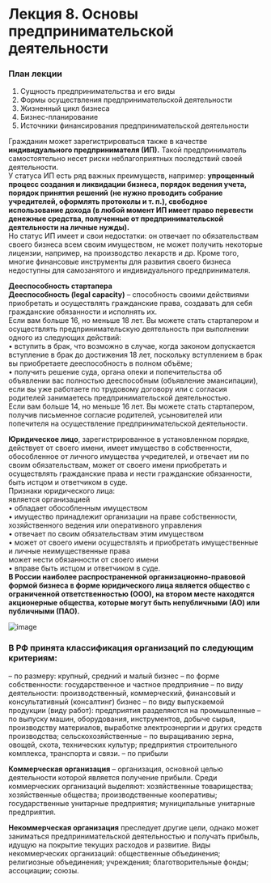 # Лекция 8. Основы предпринимательской деятельности
### План лекции
1. Сущность предпринимательства и его виды
2. Формы осуществления предпринимательской деятельности
3. Жизненный цикл бизнеса
4. Бизнес-планирование
5. Источники финансирования предпринимательской деятельности


Гражданин может зарегистрироваться также в качестве **индивидуального
предпринимателя (ИП).** Такой предприниматель самостоятельно несет риски
неблагоприятных последствий своей деятельности.  
У статуса ИП есть ряд важных преимуществ, например: **упрощенный
процесс создания и ликвидации бизнеса, порядок ведения учета, порядок
принятия решений (не нужно проводить собрание учредителей, оформлять
протоколы и т. п.), свободное использование дохода (в любой момент ИП
имеет право перевести денежные средства, полученные от
предпринимательской деятельности на личные нужды).**  
Но статус ИП имеет и свои недостатки: он отвечает по обязательствам
своего бизнеса всем своим имуществом, не может получить некоторые
лицензии, например, на производство лекарств и др. Кроме того, многие
финансовые инструменты для развития своего бизнеса недоступны для
самозанятого и индивидуального предпринимателя.

**Дееспособность стартапера**  
**Дееспособность (legal capacity)** –
способность своими действиями
приобретать и осуществлять
гражданские права, создавать
для себя гражданские
обязанности и исполнять их.  
Если вам больше 16, но меньше 18 лет. Вы можете стать
стартапером и осуществлять предпринимательскую
деятельность при выполнении одного из следующих действий:  
• вступить в брак, что возможно в случае, когда законом
допускается вступление в брак до достижения 18 лет,
поскольку
вступлением в брак вы приобретаете дееспособность в
полном объёме;  
• получить решение суда, органа опеки и попечительства об
объявлении вас полностью дееспособным (объявление
эмансипации), если вы уже работаете по трудовому договору
или с согласия родителей занимаетесь предпринимательской
деятельностью.  
Если вам больше 14, но меньше 16 лет. Вы можете стать
стартапером, получив письменное согласие родителей,
усыновителей или попечителя на осуществление предпринимательской
деятельности.



**Юридическое лицо**,
зарегистрированное в установленном порядке, действует от своего имени,
имеет имущество в собственности, обособленное от личного имущества
учредителей, и отвечает им по своим обязательствам, может от своего имени
приобретать и осуществлять гражданские права и нести гражданские
обязанности, быть истцом и ответчиком в суде.  
Признаки юридического лица:  
является организацией  
• обладает обособленным имуществом  
• имущество принадлежит организации на праве собственности, хозяйственного ведения или oneративного управления  
• отвечает по своим обязательствам этим имуществом  
• может от своего имени осуществлять и приобретать имущественные и личные неимущественные права  
может нести обязанности от своего имени  
• вправе быть истцом и ответчиком в суде.  
**В России наиболее распространенной организационно-правовой формой
бизнеса в форме юридического лица является общество с ограниченной
ответственностью (ООО), на втором месте находятся акционерные общества,
которые могут быть непубличными (АО) или публичными (ПАО).**


![image](https://github.com/user-attachments/assets/e2c0b7c7-de5c-48b3-8a21-4cf7dca5e73b)

### В РФ принята классификация организаций по следующим критериям:
– по размеру: крупный, средний и малый бизнес
– по форме собственности: государственное и частное предприяние
– по виду деятельности: производственный, коммерческий, финансовый
и консультативный (консалтинг) бизнес
– по виду выпускаемой продукции (виду работ): предприятия
разделяются на промышленные – по выпуску машин, оборудования,
инструментов, добыче сырья, производству материалов, выработке
электроэнергии и других средств производства; сельскохозяйственные – по
выращиванию зерна, овощей, скота, технических культур; предприятия
строительного комплекса, транспорта и связи.
– по прибыли


**Коммерческая организация** – организация, основной целью
деятельности которой является получение прибыли. Среди коммерческих
организаций выделяют: хозяйственные товарищества; хозяйственные
общества; производственные кооперативы; государственные унитарные
предприятия; муниципальные унитарные предприятия.

**Некоммерческая организация** преследует другие цели, однако может
заниматься предпринимательской деятельностью и получать прибыль,
идущую на покрытие текущих расходов и развитие. Виды некоммерческих
организаций: общественные объединения; религиозные объединения;
учреждения; благотворительные фонды; ассоциации; союзы.


